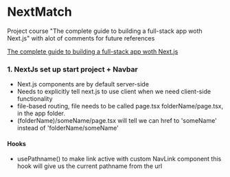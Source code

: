 # NextMatch
Project course "The complete guide to building a full-stack app woth Next.js" with alot of comments for future references

[The complete guide to building a full-stack app woth Next.js](https://www.udemy.com/course/the-complete-guide-to-building-a-full-stack-app-with-nextjs/)

### 1. NextJs set up start project + Navbar
* Next.js components are by default server-side
* Needs to explicitly tell next.js to use client when we need client-side functionality
* file-based routing, file needs to be called page.tsx
folderName/page.tsx, in the app folder.
* (folderName)/someName/page.tsx will tell we can href to 'someName'
instead of 'folderName/someName'
#### Hooks
* usePathname() to make link active with custom NavLink component
this hook will give us the current pathname from the url